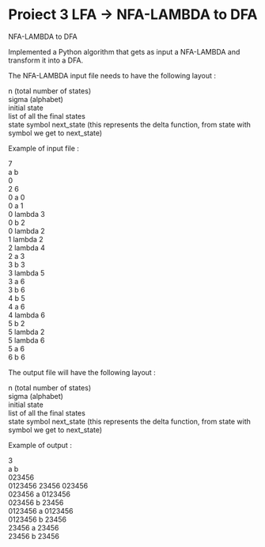 # Proiect 3 LFA -> NFA-LAMBDA to DFA
NFA-LAMBDA to DFA

Implemented a Python algorithm that gets as input a NFA-LAMBDA and transform it into a DFA.

The NFA-LAMBDA input file needs to have the following layout :

n (total number of states)\
sigma (alphabet)\
initial state\
list of all the final states\
state symbol next_state (this represents the delta function, from state with symbol we get to next_state)

Example of input file :

7\
a b\
0\
2 6\
0 a 0\
0 a 1\
0 lambda 3\
0 b 2\
0 lambda 2\
1 lambda 2\
2 lambda 4\
2 a 3\
3 b 3\
3 lambda 5\
3 a 6\
3 b 6\
4 b 5\
4 a 6\
4 lambda 6\
5 b 2\
5 lambda 2\
5 lambda 6\
5 a 6\
6 b 6

The output file will have the following layout :

n (total number of states)\
sigma (alphabet)\
initial state\
list of all the final states\
state symbol next_state (this represents the delta function, from state with symbol we get to next_state)

Example of output :

3\
a b\
023456\
0123456 23456 023456\
023456 a 0123456\
023456 b 23456\
0123456 a 0123456\
0123456 b 23456\
23456 a 23456\
23456 b 23456
